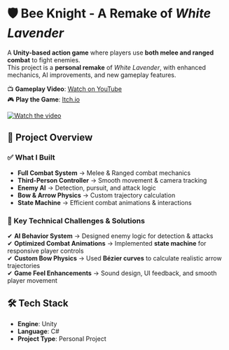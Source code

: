 # 🛡️ Bee Knight - A Remake of *White Lavender*  

A **Unity-based action game** where players use **both melee and ranged combat** to fight enemies.  
This project is a **personal remake** of *White Lavender*, with enhanced mechanics, AI improvements, and new gameplay features.  

📺 **Gameplay Video**: [Watch on YouTube](https://www.youtube.com/watch?v=M97tmWkgadI)  
🎮 **Play the Game**: [Itch.io](https://smbzf.itch.io/bee-knight)  

[![Watch the video](https://img.youtube.com/vi/M97tmWkgadI/0.jpg)](https://www.youtube.com/watch?v=M97tmWkgadI)  


## **🔹 Project Overview**  

### **✅ What I Built**
- **Full Combat System** → Melee & Ranged combat mechanics  
- **Third-Person Controller** → Smooth movement & camera tracking  
- **Enemy AI** → Detection, pursuit, and attack logic  
- **Bow & Arrow Physics** → Custom trajectory calculation  
- **State Machine** → Efficient combat animations & interactions  

### **🎯 Key Technical Challenges & Solutions**
✔ **AI Behavior System** → Designed enemy logic for detection & attacks  
✔ **Optimized Combat Animations** → Implemented **state machine** for responsive player controls  
✔ **Custom Bow Physics** → Used **Bézier curves** to calculate realistic arrow trajectories  
✔ **Game Feel Enhancements** → Sound design, UI feedback, and smooth player movement  


## **🛠 Tech Stack**
- **Engine**: Unity  
- **Language**: C#  
- **Project Type**: Personal Project  
